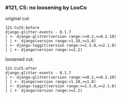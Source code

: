### #121, C5: no loosening by LooCo
original cut:

```
121-Cut5-before
django-glitter-events - 0.1.7
| +- django-glitter(version range:>=0.2,<=0.2.10)
| | +- django(version range:<1.10,>=1.8)
| +- django-taggit(version range:>=1.5.0,<=2.1.0)
| | +- django(version range:>=2.2) 
```




loosened cut:
```
121-Cut5-after
django-glitter-events - 0.1.7
| +- django-glitter(version range:>=0.2,<=0.2.10)
| | +- django(version range:<1.10,>=1.8)
| +- django-taggit(version range:>=1.5.0,<=2.1.0)
| | +- django(version range:>=2.2) 
```






